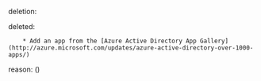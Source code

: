 deletion:

deleted:

		* Add an app from the [Azure Active Directory App Gallery](http://azure.microsoft.com/updates/azure-active-directory-over-1000-apps/)

reason: ()

